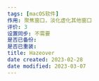 ```yaml
---
tags: [macOS软件]
作用: 聚焦窗口，淡化虚化其他窗口
评价: 3
设置同步: 不需要
是否已备份:
是否已重装:
title: Hazeover
date created: 2023-02-28
date modified: 2023-03-07
---
```

